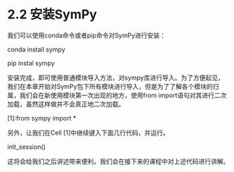 # 2.2 安装SymPy


我们可以使用conda命令或者pip命令对SymPy进行安装：

conda install sympy

pip instal sympy

安装完成，即可使用普通模块导入方法，对sympy库进行导入。为了方便起见，我们在本章开始对SymPy包下所有模块进行导入，但是为了了解各个模块的归属，我们会在新使用模块第一次出现的地方，使用from
import语句对其进行二次加载，虽然这样做并不会真正地二次加载。

[1]:from sympy import \*

另外，让我们在Cell [1]中继续键入下面几行代码，并运行。

init\_session()

这将会给我们之后讲述带来便利。我们会在接下来的课程中对上述代码进行讲解。